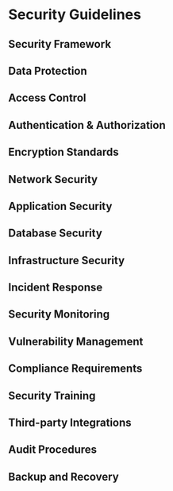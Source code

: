 # Security Guidelines

## Security Framework

## Data Protection

## Access Control

## Authentication & Authorization

## Encryption Standards

## Network Security

## Application Security

## Database Security

## Infrastructure Security

## Incident Response

## Security Monitoring

## Vulnerability Management

## Compliance Requirements

## Security Training

## Third-party Integrations

## Audit Procedures

## Backup and Recovery
